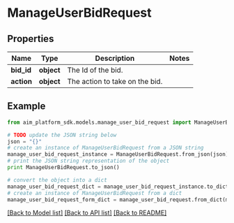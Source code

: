 # ManageUserBidRequest


## Properties
Name | Type | Description | Notes
------------ | ------------- | ------------- | -------------
**bid_id** | **object** | The Id of the bid. | 
**action** | **object** | The action to take on the bid. | 

## Example

```python
from aim_platform_sdk.models.manage_user_bid_request import ManageUserBidRequest

# TODO update the JSON string below
json = "{}"
# create an instance of ManageUserBidRequest from a JSON string
manage_user_bid_request_instance = ManageUserBidRequest.from_json(json)
# print the JSON string representation of the object
print ManageUserBidRequest.to_json()

# convert the object into a dict
manage_user_bid_request_dict = manage_user_bid_request_instance.to_dict()
# create an instance of ManageUserBidRequest from a dict
manage_user_bid_request_form_dict = manage_user_bid_request.from_dict(manage_user_bid_request_dict)
```
[[Back to Model list]](../README.md#documentation-for-models) [[Back to API list]](../README.md#documentation-for-api-endpoints) [[Back to README]](../README.md)


